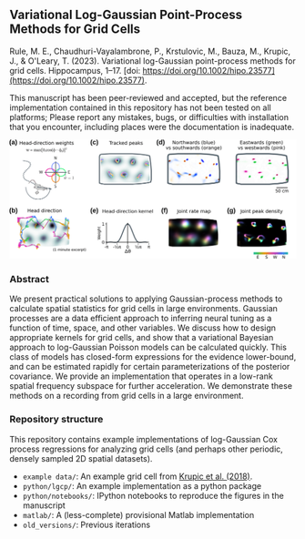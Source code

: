 ## Variational Log-Gaussian Point-Process Methods for Grid Cells

Rule, M. E., Chaudhuri-Vayalambrone, P., Krstulovic, M., Bauza, M., Krupic, J., & O'Leary, T. (2023). Variational log-Gaussian point-process methods for grid cells. Hippocampus, 1–17. [doi: https://doi.org/10.1002/hipo.23577](https://doi.org/10.1002/hipo.23577).

This manuscript has been peer-reviewed and accepted, but the reference implementation contained in this repository has not been tested on all platforms; Please report any mistakes, bugs, or difficulties with installation that you encounter, including places were the documentation is inadequate.

![](https://github.com/michaelerule/lgcpspatial/blob/main/f5v1.png)

### Abstract

We present practical solutions to applying Gaussian-process methods to calculate spatial statistics for grid cells in large environments. Gaussian processes are a data efficient approach to inferring neural tuning as a function of time, space, and other variables. We discuss how to design appropriate kernels for grid cells, and show that a variational Bayesian approach to log-Gaussian Poisson models can be calculated quickly. This class of models has closed-form expressions for the evidence lower-bound, and can be estimated rapidly for certain parameterizations of the posterior covariance. We provide an implementation that operates in a low-rank spatial frequency subspace for further acceleration. We demonstrate these methods on a recording from grid cells in a large environment.

### Repository structure

This repository contains example implementations of log-Gaussian Cox process regressions for analyzing grid cells (and perhaps other periodic, densely sampled 2D spatial datasets).

 - `example data/`: An example grid cell from [Krupic et al. (2018)](https://doi.org/10.1126/science.aao4960).
 - `python/lgcp/`: An example implementation as a python package 
 - `python/notebooks/`: IPython notebooks to reproduce the figures in the manuscript
 - `matlab/`: A (less-complete) provisional Matlab implementation
 - `old_versions/`: Previous iterations




